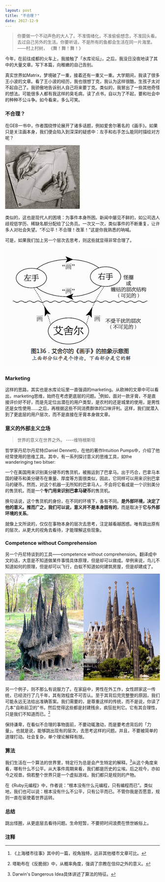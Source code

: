 ```yaml
---
layout: post
title: "不合理？"
date: 2017-12-9
---
```



> 你要做一个不动声色的大人了。不准情绪化，不准偷偷想念，不准回头看。去过自己另外的生活。你要听话，不是所有的鱼都会生活在同一片海里。
			——村上村树， 《舞！舞！舞！》


今年，在前往成都的火车上，我接触了「水库论坛」，之后，我没日没夜地读了其中的大量文章。写下本篇，向稚嫩的自己告别。

真实世界如Matrix，梦境破了一重，接着还有一重又一重。大学期间，我读了很多王小波的文章。看了王小波的经历，我也很想丁克，我认为这样很酷，生孩子太对不起自己了。我骄傲地告诉别人自己将来要丁克。类似的，我冒出了一些其他奇怪的想法。可能很多人都有我这样的臭毛病，读了点书，自以为了不起，要和社会中的种种不公斗争。如今看来，多么可笑。

### 不合理？

在GEB一书中，作者围绕悖论展开了诸多话题，例如爱舍尔著名的《画手》。如果只是关注画本身，我们便会陷入到深深的疑惑中：左手和右手怎么能同时描绘对方呢？


![爱舍尔的《画手》](https://github.com/terrificjhony/image_store/blob/master/escher-hands.jpeg?raw=true)

类似的，这也是现代人的困境：为事件本身所困。新闻中屡见不鲜的，如公司选人歧视低学历、稀缺名额分配给了公务员。一次又一次，类似事件的不断重复，让许多人对社会失望。“不公平！不合理！改革！”这是你我熟悉的呐喊。

可是，如果我们加上另一个层次去思考，则这些就显得非常合理了。

![](https://github.com/terrificjhony/image_store/blob/master/paradox-answer.png?raw=true)

### Marketing

这样的思路，其实也是水库论坛里一直强调的marketing。从欧神的文章中可以看出，marketing思维，始终在考虑更底层的问题。[^1]例如，面对一款牙膏，不是直接评价好不好，而是先定位出潜在的用户类型，是农村的还是城里的使用，是男性还是女性使用......之后，再根据这些不同消费群体的口味评判。这样，我们就潜入到了更底层的用户层次，而不是直接在牙膏本身做文章。

### 意义的外部主义立场

> 世界的意义在世界之外。
----维特根斯坦

哲学家丹尼尔丹尼特(Daniel Dennett)，在他的著作Intuition Pumps中，介绍了他经常使用的思维工具。其中，有一系列探讨意义的思维工具，如the wanderinging two bitser:

一个在美国用来识别美分硬币的售货机，被搬运到了巴拿马。出于巧合，巴拿马本国的硬币和美分硬币在重量、厚度等方面很类似，因此，它同样可以用来识别巴拿马的硬币。然而，对这个机器一无所知的巴拿马人，不会将它看成是一个识别美分的售货机，而是一个**专门用来识别巴拿马硬币**的售货机。

换句话说，这个售货机的身份，在不同的环境下，各有不同。**是外部环境，决定了他的意义。**推而广之，我们可以说，意义**并不是本身固有的**，而是取决于**它与外部环境的关系**。

就像上文所说的，仅仅在事物本身的层次去思考，注定越看越困惑。唯有跳出原有的层次，从更大的视角去看待，才能理解这些现象。

### Competence without Comprehension



另一个丹尼特谈到的工具——competence without comprehension。翻译成中文的话，大意是不知道做某件事情具体原理，但是却可以做成。举例来说，鸟儿不知道如何的原理，但是却可以飞行，白蚁不知道如何建筑房屋，但是却建成了。


![](https://github.com/terrificjhony/image_store/blob/master/termites-castle-Gaudi.jpg?raw=true)

另一个例子，则不那么有说服力了。在家庭中，男性在外工作，女性顾家这一传统，已经流行了几千年，其有效程度不可否认。至于其背后完完整整的原因，我们可能永远无法给出准确答案。我们需要的，是尊重这样的传统，而不是说，你读了几本"自称前卫的"书，然后觉得这些都是封建残余，疯狂批判它。它有其合理性，只是我们不知道而已。[^2]

保持谦卑，在看似不合理的事物面前，不要动辄激动，而是要考虑背后的「力量」。也就是说，能够跳出现有的层次，去思考这样的问题。并且，不要被简单的道理打动。社会复杂，单个理论解释有限。

### 算法

我们生活在一个算法的世界里，特定行为总是会产生特定的解释。[^3]从这个角度来看，哪有什么不公平。从大事件周期来看，我们都是历史的尘埃。后之视今，亦如今之视昔。倘若整个世界只是一个虚拟游戏，我们都只是规则的产物。

在《Ruby元编程》中，作者说：“根本没有什么元编程，只有编程而已”。类似地，我们也可以说：根本没有什么不公平，只有公平而已。不管你我是否愿意，规则一直在驱使着世界运转。


### 总结

跳出怪圈，从更底层去看待问题。生命短暂，不要把时间浪费在愤世嫉俗上。


### 注释
[^1]: 《上海楼市往事》其中的一篇，视角独特，远非其他楼市文章可比。
[^2]: 塔勒布在《反脆弱》中，从概率角度，强调了宗教在信仰之外的意义。
[^3]: Darwin's Dangerous Idea具体讲述了算法的特征。

